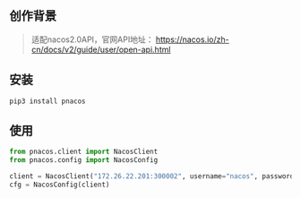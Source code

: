 ## 创作背景

> 适配nacos2.0API，官网API地址： https://nacos.io/zh-cn/docs/v2/guide/user/open-api.html

## 安装

`pip3 install pnacos`

## 使用

```python
from pnacos.client import NacosClient
from pnacos.config import NacosConfig

client = NacosClient("172.26.22.201:300002", username="nacos", password="nacos123456")
cfg = NacosConfig(client)
```